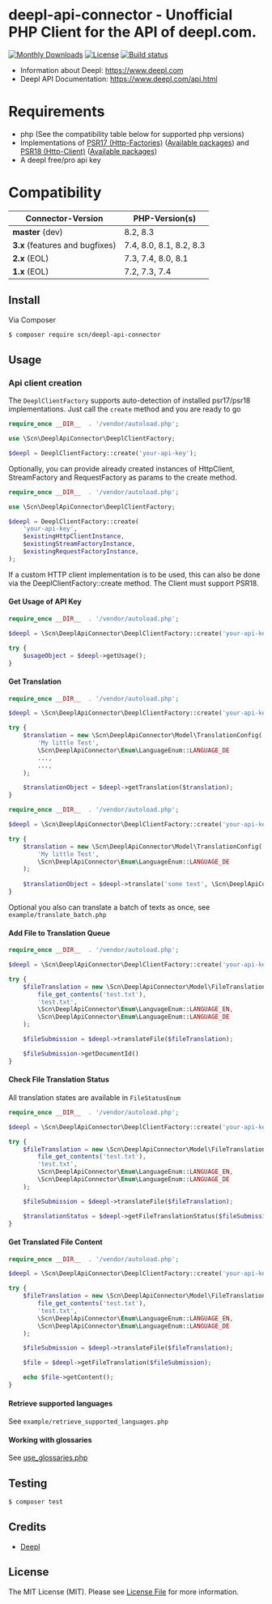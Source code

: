 # deepl-api-connector - Unofficial PHP Client for the API of deepl.com.

[![Monthly Downloads](https://poser.pugx.org/scn/deepl-api-connector/d/monthly)](https://packagist.org/packages/scn/deepl-api-connector)
[![License](https://poser.pugx.org/scn/deepl-api-connector/license)](LICENSE)
[![Build status](https://github.com/SC-Networks/deepl-api-connector/actions/workflows/php.yml/badge.svg)](https://github.com/SC-Networks/deepl-api-connector/actions/workflows/php.yml)

- Information about Deepl: https://www.deepl.com
- Deepl API Documentation: https://www.deepl.com/api.html

Requirements
============

- php (See the compatibility table below for supported php versions)
- Implementations of [PSR17 (Http-Factories)](https://www.php-fig.org/psr/psr-17/) ([Available packages](https://packagist.org/providers/psr/http-factory-implementation)) and 
[PSR18 (Http-Client)](https://www.php-fig.org/psr/psr-18/) ([Available packages](https://packagist.org/providers/psr/http-client-implementation))
- A deepl free/pro api key

Compatibility
=============

| Connector-Version               | PHP-Version(s)          |
|---------------------------------|-------------------------|
| **master** (dev)                | 8.2, 8.3                |
| **3.x** (features and bugfixes) | 7.4, 8.0, 8.1, 8.2, 8.3 |
| **2.x** (EOL)                   | 7.3, 7.4, 8.0, 8.1      |
| **1.x** (EOL)                   | 7.2, 7.3, 7.4           |

## Install

Via Composer

``` bash
$ composer require scn/deepl-api-connector
```

## Usage

### Api client creation

The `DeeplClientFactory` supports auto-detection of installed psr17/psr18 implementations.
Just call the `create` method and you are ready to go

```php
require_once __DIR__  . '/vendor/autoload.php';

use \Scn\DeeplApiConnector\DeeplClientFactory;

$deepl = DeeplClientFactory::create('your-api-key');
```

Optionally, you can provide already created instances of HttpClient, StreamFactory and RequestFactory as params to the create method.

```php
require_once __DIR__  . '/vendor/autoload.php';

use \Scn\DeeplApiConnector\DeeplClientFactory;

$deepl = DeeplClientFactory::create(
    'your-api-key',
    $existingHttpClientInstance,
    $existingStreamFactoryInstance,
    $existingRequestFactoryInstance,
);
```


If a custom HTTP client implementation is to be used, this can also be done via the DeeplClientFactory::create method.
The Client must support PSR18.


#### Get Usage of API Key

```php
require_once __DIR__  . '/vendor/autoload.php';

$deepl = \Scn\DeeplApiConnector\DeeplClientFactory::create('your-api-key');

try {
    $usageObject = $deepl->getUsage();
}
```

#### Get Translation

```php
require_once __DIR__  . '/vendor/autoload.php';

$deepl = \Scn\DeeplApiConnector\DeeplClientFactory::create('your-api-key');

try {
    $translation = new \Scn\DeeplApiConnector\Model\TranslationConfig(
        'My little Test',
        \Scn\DeeplApiConnector\Enum\LanguageEnum::LANGUAGE_DE
        ...,
        ...,
    );

    $translationObject = $deepl->getTranslation($translation);
}
```

```php
require_once __DIR__  . '/vendor/autoload.php';

$deepl = \Scn\DeeplApiConnector\DeeplClientFactory::create('your-api-key');

try {
    $translation = new \Scn\DeeplApiConnector\Model\TranslationConfig(
        'My little Test',
        \Scn\DeeplApiConnector\Enum\LanguageEnum::LANGUAGE_DE
    );
    
    $translationObject = $deepl->translate('some text', \Scn\DeeplApiConnector\Enum\LanguageEnum::LANGUAGE_DE);
}
```

Optional you also can translate a batch of texts as once, see `example/translate_batch.php`

#### Add File to Translation Queue

```php
require_once __DIR__  . '/vendor/autoload.php';

$deepl = \Scn\DeeplApiConnector\DeeplClientFactory::create('your-api-key');

try {
    $fileTranslation = new \Scn\DeeplApiConnector\Model\FileTranslationConfig(
        file_get_contents('test.txt'),
        'test.txt',
        \Scn\DeeplApiConnector\Enum\LanguageEnum::LANGUAGE_EN,
        \Scn\DeeplApiConnector\Enum\LanguageEnum::LANGUAGE_DE
    );

    $fileSubmission = $deepl->translateFile($fileTranslation);

    $fileSubmission->getDocumentId() 
}
```

#### Check File Translation Status

All translation states are available in `FileStatusEnum`

```php
require_once __DIR__  . '/vendor/autoload.php';

$deepl = \Scn\DeeplApiConnector\DeeplClientFactory::create('your-api-key');

try {
    $fileTranslation = new \Scn\DeeplApiConnector\Model\FileTranslationConfig(
        file_get_contents('test.txt'),
        'test.txt',
        \Scn\DeeplApiConnector\Enum\LanguageEnum::LANGUAGE_EN,
        \Scn\DeeplApiConnector\Enum\LanguageEnum::LANGUAGE_DE
    );

    $fileSubmission = $deepl->translateFile($fileTranslation);

    $translationStatus = $deepl->getFileTranslationStatus($fileSubmission);
}
```

#### Get Translated File Content

```php
require_once __DIR__  . '/vendor/autoload.php';

$deepl = \Scn\DeeplApiConnector\DeeplClientFactory::create('your-api-key');

try {
    $fileTranslation = new \Scn\DeeplApiConnector\Model\FileTranslationConfig(
        file_get_contents('test.txt'),
        'test.txt',
        \Scn\DeeplApiConnector\Enum\LanguageEnum::LANGUAGE_EN,
        \Scn\DeeplApiConnector\Enum\LanguageEnum::LANGUAGE_DE
    );

    $fileSubmission = $deepl->translateFile($fileTranslation);

    $file = $deepl->getFileTranslation($fileSubmission);

    echo $file->getContent();
}
```

#### Retrieve supported languages

See `example/retrieve_supported_languages.php`

#### Working with glossaries

See [use_glossaries.php](example/use_glossaries.php)

## Testing

``` bash
$ composer test
```

## Credits

- [Deepl](https://www.deepl.com)

## License

The MIT License (MIT). Please see [License File](LICENSE.md) for more information.
